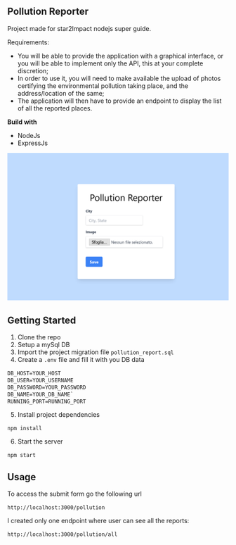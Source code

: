 ## Pollution Reporter
Project made for star2Impact nodejs super guide. 

Requirements: 
- You will be able to provide the application with a graphical interface, or you will be able to implement only the API, this at your complete discretion;
- In order to use it, you will need to make available the upload of photos certifying the environmental pollution taking place, and the address/location of the same;
- The application will then have to provide an endpoint to display the list of all the reported places.


**Build with**
- NodeJs
- ExpressJs

![Website Screenshot](homepage.png)

## Getting Started
1. Clone the repo 
2. Setup a mySql DB
3. Import the project migration file `pollution_report.sql`
4. Create a `.env` file and fill it with you DB data 
```
DB_HOST=YOUR_HOST
DB_USER=YOUR_USERNAME
DB_PASSWORD=YOUR_PASSWORD
DB_NAME=YOUR_DB_NAME`
RUNNING_PORT=RUNNING_PORT
```
5.  Install project dependencies

```node
npm install
```

6.  Start the server 
```node
npm start
``` 

## Usage 
To access the submit form go the following url
``` url
http://localhost:3000/pollution
```

I created only one endpoint where user can see all the reports: 
```url
http://localhost:3000/pollution/all
````

